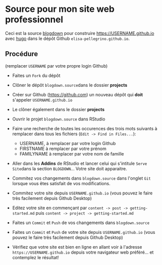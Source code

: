 # Source pour mon site web professionnel

Ceci est la source [blogdown](https://bookdown.org/yihui/blogdown/) pour construire https://USERNAME.github.io avec [hugo](https://gohugo.io) dans le dépôt Github `elisa-pellegrino.github.io`.


## Procédure

(remplacer `USERNAME` par votre propre login Github)

- Faites un `Fork` du dépôt

- Clôner le dépôt `blogdown.source`dans le dossier **projects**

- Créer sur Github (https://github.com) un nouveau dépôt qui **doit** s'appeler `USERNAME.github.io`

- Le clôner également dans le dossier **projects**

- Ouvrir le projet `blogdown.source` dans RStudio

- Faire une recherche de toutes les occurences des trois mots suivants à remplacer dans tous les fichiers (`Edit -> Find in Files...`):
    * USERNAME, à remplacer par votre login Github
    * FIRSTNAME à remplacer par votre prénom
    * FAMILYNAME à remplacer par votre nom de famille

- Aller dans les **Addins** de RStudio et lancer celui qui s'intitule `Serve Site`dans la section `BLOGDOWN`... Votre site doit apparaitre.

- Commitez vos changements dans `blogdown.source` dans l'onglet `Git` lorsque vous êtes satisfait de vos modifications.

- Commitez votre site depuis `USERNAME.github.io` (vous pouvez le faire très facilement depuis Github Desktop) 

- Editez votre site en commençant par `content -> post -> getting-started.md` puis `content -> project -> getting-started.md`

- Faites un `Commit` et `Push` de vos changements dans `blogdown.source` 

- Faites un `Commit` et `Push`  de votre site depuis `USERNAME.github.io` (vous pouvez le faire très facilement depuis Github Desktop)

- Vérifiez que votre site est bien en ligne en allant voir à l'adresse `https://USERNAME.github.io` depuis votre navigateur web préféré... et contemplez le résultat!
